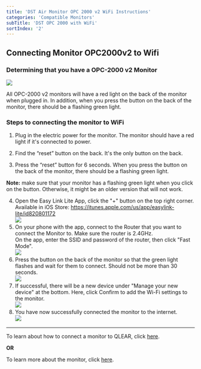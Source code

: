 ```yaml
---
title: 'DST Air Monitor OPC 2000 v2 WiFi Instructions'
categories: 'Compatible Monitors'
subTitle: 'DST OPC 2000 with WiFi'
sortIndex: '2'
---
```

## Connecting Monitor OPC2000v2 to Wifi 

### Determining that you have a OPC-2000 v2 Monitor

![](https://user-images.githubusercontent.com/26155270/31338270-18b51266-acc4-11e7-90b7-92e06763afa7.png)   

All OPC-2000 v2 monitors will have a red light on the back of the monitor when plugged in. In addition, when you press the button on the back of the monitor, there should be a flashing green light.

### Steps to connecting the monitor to WiFi

1. Plug in the electric power for the monitor. The monitor should have a red light if it's connected to power.
    
2. Find the “reset” button on the back. It's the only button on the back.
  
3. Press the “reset” button for 6 seconds. When you press the button on the back of the monitor, there should be a flashing green light.

**Note:** make sure that your monitor has a flashing green light when you click on the button. Otherwise, it might be an older version that will not work.  

4. Open the Easy Link Lite App, click the  "+" button on the top right corner.  
Available in iOS Store: https://itunes.apple.com/us/app/easylink-lite/id820801172   
![](https://user-images.githubusercontent.com/26155270/31933338-71f40d0e-b86e-11e7-8234-fc5540ea098f.png)    
5. On your phone with the app, connect to the Router that you want to connect the Monitor to. Make sure the router is 2.4GHz.  
On the app, enter the SSID and password of the router, then click "Fast Mode".  
![](https://user-images.githubusercontent.com/26155270/31933338-71f40d0e-b86e-11e7-8234-fc5540ea098f.png)    
6. Press the button on the back of the monitor so that the green light flashes and wait for them to connect. Should not be more than 30 seconds.  
![](https://user-images.githubusercontent.com/26155270/31933274-495f9a48-b86e-11e7-9165-35cd75aab1ea.png)   
7. If successful, there will be a new device under "Manage your new device" at the bottom. Here, click Confirm to add the Wi-Fi settings to the monitor.  
![](https://user-images.githubusercontent.com/26155270/31933130-d77da5be-b86d-11e7-8a5a-1d5681d724e4.png)   
8. You have now successfully connected the monitor to the internet.  
![](https://user-images.githubusercontent.com/26155270/31933009-84452aa2-b86d-11e7-95bf-df6f094915c1.png)   
  
--------

To learn about how to connect a monitor to QLEAR, click [here](/Adding-Hardware-to-QLEAR). 

**OR**

To learn more about the monitor, click [here](/DST-OPC-2000-(with-WiFi)).  